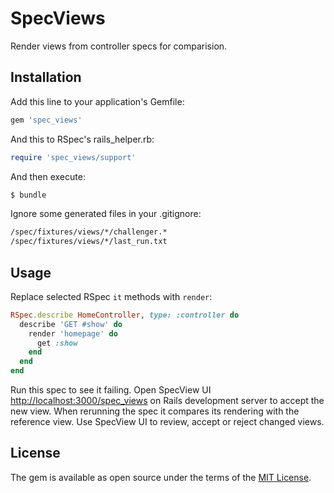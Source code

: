 # SpecViews
Render views from controller specs for comparision.

## Installation
Add this line to your application's Gemfile:

```ruby
gem 'spec_views'
```

And this to RSpec's rails_helper.rb:
```ruby
require 'spec_views/support'
```

And then execute:
```bash
$ bundle
```

Ignore some generated files in your .gitignore:
```bash
/spec/fixtures/views/*/challenger.*
/spec/fixtures/views/*/last_run.txt
```

## Usage
Replace selected RSpec `it` methods with `render`:

```ruby
RSpec.describe HomeController, type: :controller do
  describe 'GET #show' do
    render 'homepage' do
      get :show
    end
  end
end
```

Run this spec to see it failing. Open SpecView UI [http://localhost:3000/spec_views](http://localhost:3000/spec_views) on Rails development server to accept the new view. When rerunning the spec it compares its rendering with the reference view. Use SpecView UI to review, accept or reject changed views.

## License
The gem is available as open source under the terms of the [MIT License](https://opensource.org/licenses/MIT).
